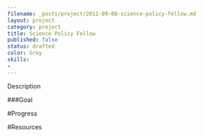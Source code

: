 ```yaml
---
filename: _posts/project/2012-09-08-science-policy-fellow.md
layout: project
category: project
title: Science Policy Fellow
published: false
status: drafted
color: Grey
skills:
- 
---
```


Description


###Goal


#Progress


#Resources

